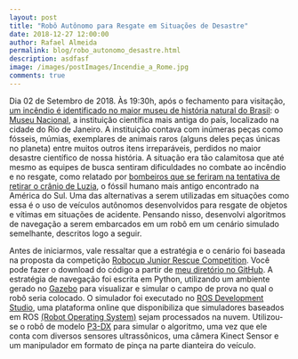 ```yaml
---
layout: post
title: "Robô Autônomo para Resgate em Situações de Desastre"
date: 2018-12-27 12:00:00
author: Rafael Almeida
permalink: blog/robo_autonomo_desastre.html
description: asdfasf
image: /images/postImages/Incendie_a_Rome.jpg
comments: true
---
```


Dia 02 de Setembro de 2018. Às 19:30h, após o fechamento para visitação, [um incêndio é identificado no maior museu de história natural do Brasil](https://g1.globo.com/rj/rio-de-janeiro/noticia/2018/09/04/o-que-se-sabe-sobre-o-incendio-no-museu-nacional-no-rio.ghtml): o [Museu Nacional](http://www.museunacional.ufrj.br/), a instituição científica mais antiga do país, localizado na cidade do Rio de Janeiro. A instituição contava com inúmeras peças como fósseis, múmias, exemplares de animais raros (alguns deles peças únicas no planeta) entre muitos outros itens irreparáveis, perdidos no maior desastre científico de nossa história. A situação era tão calamitosa que até mesmo as equipes de busca sentiram dificuldades no combate ao incêndio e no resgate, como relatado por [bombeiros que se feriram na tentativa de retirar o crânio de Luzia](https://g1.globo.com/rj/rio-de-janeiro/noticia/2018/09/04/bombeiro-diz-que-se-queimou-ao-tentar-resgatar-luzia-no-museu-nacional.ghtml), o fóssil humano mais antigo encontrado na América do Sul. Uma das alternativas a serem utilizadas em situações como essa é o uso de veículos autônomos desenvolvidos para resgate de objetos e vítimas em situações de acidente. Pensando nisso, desenvolvi algoritmos de navegação a serem embarcados em um robô em um cenário simulado semelhante, descritos logo a seguir.

Antes de iniciarmos, vale ressaltar que a estratégia e o cenário foi baseada na proposta da competição [Robocup Junior Rescue Competition](http://www.robocup2016.org/en/leagues/robocupjunior/rescue/). Você pode fazer o download do código a partir de [meu diretório no GitHub](https://github.com/rafaelsa97/BallPickingChallenge_RobocupJuniorRescueCompetition). A estratégia de navegação foi escrita em Python, utilizando um ambiente gerado no [Gazebo](http://gazebosim.org/) para visualizar e simular o campo de prova no qual o robô seria colocado. O simulador foi executado no [ROS Development Studio](http://www.theconstructsim.com/rds-ros-development-studio/), uma plataforma online que disponibiliza que simuladores baseados em ROS [(Robot Operating System)](http://www.ros.org/) sejam processados na nuvem. Utilizou-se o robô de modelo [P3-DX](http://www.mobilerobots.com/ResearchRobots/PioneerP3DX.aspx) para simular o algoritmo, uma vez que ele conta com diversos sensores ultrassônicos, uma câmera Kinect Sensor e um manipulador em formato de pinça na parte dianteira do veículo.
